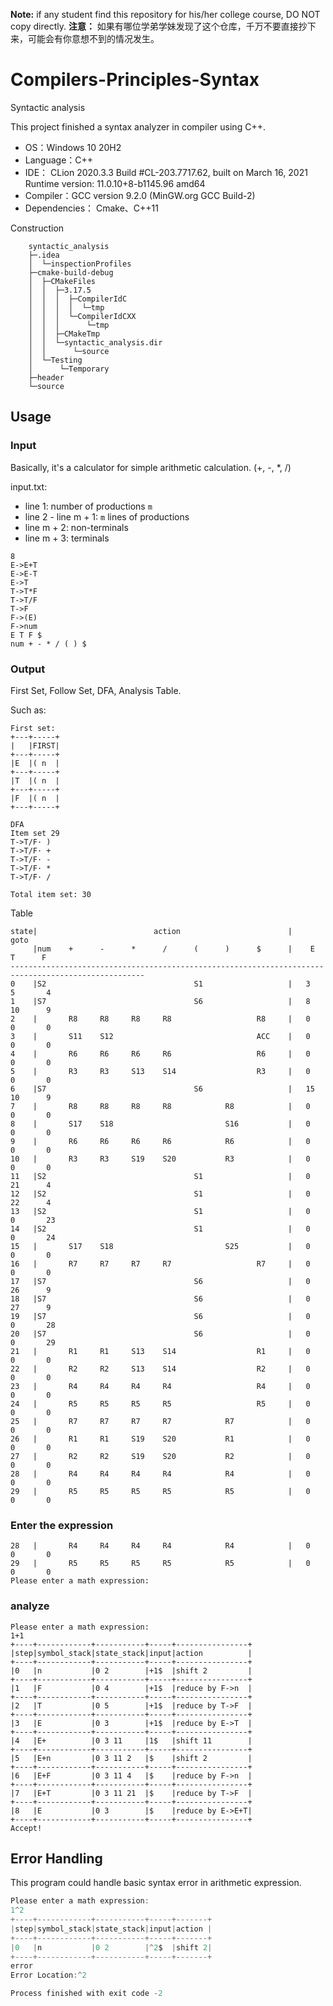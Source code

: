 **Note:** if any student find this repository for his/her college course, DO NOT copy directly.
**注意：** 如果有哪位学弟学妹发现了这个仓库，千万不要直接抄下来，可能会有你意想不到的情况发生。

# Compilers-Principles-Syntax

Syntactic analysis

This project finished a syntax analyzer in compiler using C++.

- OS：Windows 10 20H2
- Language：C++
- IDE： CLion 2020.3.3
  Build #CL-203.7717.62, built on March 16, 2021
  Runtime version: 11.0.10+8-b1145.96 amd64
- Compiler：GCC version 9.2.0 (MinGW.org GCC Build-2)
- Dependencies： Cmake、C++11

Construction

```
    syntactic_analysis
    ├─.idea
    │  └─inspectionProfiles
    ├─cmake-build-debug
    │  ├─CMakeFiles
    │  │  ├─3.17.5
    │  │  │  ├─CompilerIdC
    │  │  │  │  └─tmp
    │  │  │  └─CompilerIdCXX
    │  │  │      └─tmp
    │  │  ├─CMakeTmp
    │  │  └─syntactic_analysis.dir
    │  │      └─source
    │  └─Testing
    │      └─Temporary
    ├─header
    └─source
```

## Usage

### Input

Basically, it's a calculator for simple arithmetic calculation. (+, -, \*, /)

input.txt:

- line 1: number of productions `m`
- line 2 - line m + 1: `m` lines of productions
- line m + 2: non-terminals
- line m + 3: terminals

```
8
E->E+T
E->E-T
E->T
T->T*F
T->T/F
T->F
F->(E)
F->num
E T F $
num + - * / ( ) $
```

### Output

First Set, Follow Set, DFA, Analysis Table.

Such as:

```
First set:
+---+-----+
|   |FIRST|
+---+-----+
|E  |( n  |
+---+-----+
|T  |( n  |
+---+-----+
|F  |( n  |
+---+-----+
```

```
DFA
Item set 29
T->T/F· )
T->T/F· +
T->T/F· -
T->T/F· *
T->T/F· /

Total item set: 30
```

Table

```
state|                          action                        |         goto
     |num    +      -      *      /      (      )      $      |    E      T      F
----------------------------------------------------------------------------------------------------
0    |S2                                 S1                   |   3       5       4
1    |S7                                 S6                   |   8       10      9
2    |       R8     R8     R8     R8                   R8     |   0       0       0
3    |       S11    S12                                ACC    |   0       0       0
4    |       R6     R6     R6     R6                   R6     |   0       0       0
5    |       R3     R3     S13    S14                  R3     |   0       0       0
6    |S7                                 S6                   |   15      10      9
7    |       R8     R8     R8     R8            R8            |   0       0       0
8    |       S17    S18                         S16           |   0       0       0
9    |       R6     R6     R6     R6            R6            |   0       0       0
10   |       R3     R3     S19    S20           R3            |   0       0       0
11   |S2                                 S1                   |   0       21      4
12   |S2                                 S1                   |   0       22      4
13   |S2                                 S1                   |   0       0       23
14   |S2                                 S1                   |   0       0       24
15   |       S17    S18                         S25           |   0       0       0
16   |       R7     R7     R7     R7                   R7     |   0       0       0
17   |S7                                 S6                   |   0       26      9
18   |S7                                 S6                   |   0       27      9
19   |S7                                 S6                   |   0       0       28
20   |S7                                 S6                   |   0       0       29
21   |       R1     R1     S13    S14                  R1     |   0       0       0
22   |       R2     R2     S13    S14                  R2     |   0       0       0
23   |       R4     R4     R4     R4                   R4     |   0       0       0
24   |       R5     R5     R5     R5                   R5     |   0       0       0
25   |       R7     R7     R7     R7            R7            |   0       0       0
26   |       R1     R1     S19    S20           R1            |   0       0       0
27   |       R2     R2     S19    S20           R2            |   0       0       0
28   |       R4     R4     R4     R4            R4            |   0       0       0
29   |       R5     R5     R5     R5            R5            |   0       0       0
```

### Enter the expression

```
28   |       R4     R4     R4     R4            R4            |   0       0       0
29   |       R5     R5     R5     R5            R5            |   0       0       0
Please enter a math expression:
```

### analyze

```
Please enter a math expression:
1+1
+----+------------+-----------+-----+----------------+
|step|symbol_stack|state_stack|input|action          |
+----+------------+-----------+-----+----------------+
|0   |n           |0 2        |+1$  |shift 2         |
+----+------------+-----------+-----+----------------+
|1   |F           |0 4        |+1$  |reduce by F->n  |
+----+------------+-----------+-----+----------------+
|2   |T           |0 5        |+1$  |reduce by T->F  |
+----+------------+-----------+-----+----------------+
|3   |E           |0 3        |+1$  |reduce by E->T  |
+----+------------+-----------+-----+----------------+
|4   |E+          |0 3 11     |1$   |shift 11        |
+----+------------+-----------+-----+----------------+
|5   |E+n         |0 3 11 2   |$    |shift 2         |
+----+------------+-----------+-----+----------------+
|6   |E+F         |0 3 11 4   |$    |reduce by F->n  |
+----+------------+-----------+-----+----------------+
|7   |E+T         |0 3 11 21  |$    |reduce by T->F  |
+----+------------+-----------+-----+----------------+
|8   |E           |0 3        |$    |reduce by E->E+T|
+----+------------+-----------+-----+----------------+
Accept!

```

## Error Handling

This program could handle basic syntax error in arithmetic expression.

```c
Please enter a math expression:
1^2
+----+------------+-----------+-----+-------+
|step|symbol_stack|state_stack|input|action |
+----+------------+-----------+-----+-------+
|0   |n           |0 2        |^2$  |shift 2|
+----+------------+-----------+-----+-------+
error
Error Location:^2

Process finished with exit code -2
```
